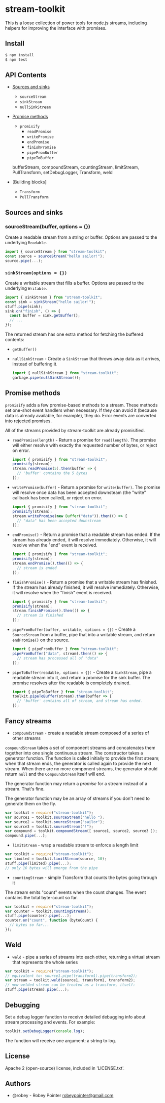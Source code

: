 # stream-toolkit

This is a loose collection of power tools for node.js streams, including helpers for improving the interface with promises.

## Install

```sh
$ npm install
$ npm test
```

## API Contents

- [Sources and sinks](#sources-and-sinks)
  - `sourceStream`
  - `sinkStream`
  - `nullSinkStream`
- [Promise methods](#promise-methods)
  - `promisify`
    - `readPromise`
    - `writePromise`
    - `endPromise`
    - `finishPromise`
    - `pipeFromBuffer`
    - `pipeToBuffer`

  bufferStream,
  compoundStream,
  countingStream,
  limitStream,
  PullTransform,
  setDebugLogger,
  Transform,
  weld

- [Building blocks]
  - `Transform`
  - `PullTransform`


## Sources and sinks

### sourceStream(buffer, options = {})

Create a readable stream from a string or buffer. Options are passed to the underlying `Readable`.

```javascript
import { sourceStream } from "stream-toolkit";
const source = sourceStream("hello sailor!");
source.pipe(...);
```

### `sinkStream(options = {})`

Create a writable stream that fills a buffer. Options are passed to the underlying `Writable`.

```javascript
import { sinkStream } from "stream-toolkit";
const sink = sinkStream("hello sailor!");
stuff.pipe(sink);
sink.on("finish", () => {
  const buffer = sink.getBuffer();
  // ...
});
```

The returned stream has one extra method for fetching the buffered contents:
  - `getBuffer()`

- `nullSinkStream` - Create a `SinkStream` that throws away data as it arrives, instead of buffering it.

  ```javascript
  import { nullSinkStream } from "stream-toolkit";
  garbage.pipe(nullSinkStream());
  ```

## Promise methods

`promisify` adds a few promise-based methods to a stream. These methods set one-shot event handlers when necessary. If they can avoid it (because data is already available, for example), they do. Error events are converted into rejected promises.

All of the streams provided by stream-toolkit are already promisified.

- `readPromise(length)` - Return a promise for `read(length)`. The promise will either resolve with exactly the requested number of bytes, or reject on error.

  ```javascript
  import { promisify } from "stream-toolkit";
  promisify(stream);
  stream.readPromise(5).then(buffer => {
    // 'buffer' contains the 5 bytes
  });
  ```

- `writePromise(buffer)` - Return a promise for `write(buffer)`. The promise will resolve once data has been accepted downsteam (the "write" callback has been called), or reject on error.

  ```javascript
  import { promisify } from "stream-toolkit";
  promisify(stream);
  stream.writePromise(new Buffer("data")).then(() => {
    // "data" has been accepted downstream
  });
  ```

- `endPromise()` - Return a promise that a readable stream has ended. If the stream has already ended, it will resolve immediately. Otherwise, it will resolve when the "end" event is received.

  ```javascript
  import { promisify } from "stream-toolkit";
  promisify(stream);
  stream.endPromise().then(() => {
    // stream is ended
  });
  ```

- `finishPromise()` - Return a promise that a writable stream has finished. If the stream has already finished, it will resolve immediately. Otherwise, it will resolve when the "finish" event is received.

  ```javascript
  import { promisify } from "stream-toolkit";
  promisify(stream);
  stream.finishPromise().then(() => {
    // stream is finished
  });
  ```

- `pipeFromBuffer(buffer, writable, options = {})` - Create a `SourceStream` from a buffer, pipe that into a writable stream, and return `endPromise()` on the source.

  ```javascript
  import { pipeFromBuffer } from "stream-toolkit";
  pipeFromBuffer("data", stream).then(() => {
    // stream has processed all of "data"
  });
  ```

- `pipeToBuffer(readable, options = {})` - Create a `SinkStream`, pipe a readable stream into it, and return a promise for the sink buffer. The promise resolves after the readable is completely drained.

  ```javascript
  import { pipeToBuffer } from "stream-toolkit";
  toolkit.pipeToBuffer(stream).then(buffer => {
    // 'buffer' contains all of stream, and stream has ended.
  });
  ```

## Fancy streams

- `compoundStream` - create a readable stream composed of a series of other streams

`compoundStream` takes a set of component streams and concatenates them together into one single continuous stream. The constructor takes a generator function. The function is called initially to provide the first stream; when that stream ends, the generator is called again to provide the next stream. When there are no more component streams, the generator should return `null` and the `CompoundStream` itself will end.

The generator function may return a *promise* for a stream instead of a stream. That's fine.

The generator function may be an array of streams if you don't need to generate them on the fly.

```javascript
var toolkit = require("stream-toolkit");
var source1 = toolkit.sourceStream("hello ");
var source2 = toolkit.sourceStream("sailor");
var source3 = toolkit.sourceStream("!");
var compound = toolkit.compoundStream([ source1, source2, source3 ]);
compound.pipe(...);
```

- `limitStream` - wrap a readable stream to enforce a length limit

```javascript
var toolkit = require("stream-toolkit");
var limited = toolkit.limitStream(source, 10);
stuff.pipe(limited).pipe(...);
// only 10 bytes will emerge from the pipe
```

- `countingStream` - simple Transform that counts the bytes going through it

The stream emits "count" events when the count changes. The event contains the total byte-count so far.

```javascript
var toolkit = require("stream-toolkit");
var counter = toolkit.countingStream();
stuff.pipe(counter).pipe(...);
counter.on("count", function (byteCount) {
  // bytes so far...
});
```

## Weld

- `weld` - pipe a series of streams into each other, returning a virtual stream that represents the whole series

```javascript
var toolkit = require("stream-toolkit");
// equivalent to: source1.pipe(transform1).pipe(transform2);
var stream = toolkit.weld(source1, transform1, transform2);
// new welded stream can be treated as a transform, itself:
stuff.pipe(stream).pipe(...);
```

## Debugging

Set a debug logger function to receive detailed debugging info about stream processing and events. For example:

```javascript
toolkit.setDebugLogger(console.log);
```

The function will receive one argument: a string to log.

## License

Apache 2 (open-source) license, included in 'LICENSE.txt'.

## Authors

- @robey - Robey Pointer <robeypointer@gmail.com>
